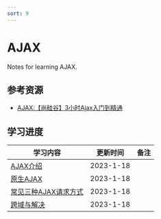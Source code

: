 ```yaml
---
sort: 9
---
```

# **AJAX**

Notes for learning AJAX.



## **参考资源**

- [AJAX:【尚硅谷】3小时Ajax入门到精通](https://www.bilibili.com/video/BV1YW411T7yy)



## **学习进度**

| **学习内容**                                                 | **更新时间** | **备注**                                            |
| ------------------ | ------------ | ----------------------------------- |
| [AJAX介绍](./001.AJAX介绍.md) | 2023-1-18   |                                                     |
| [原生AJAX](./002.原生AJAX.md) | 2023-1-18   |                                                     |
| [常见三种AJAX请求方式](./003.常见三种AJAX请求方式.md) | 2023-1-18   |                          |
| [跨域与解决](./004.跨域与解决.md) | 2023-1-18   |  |




